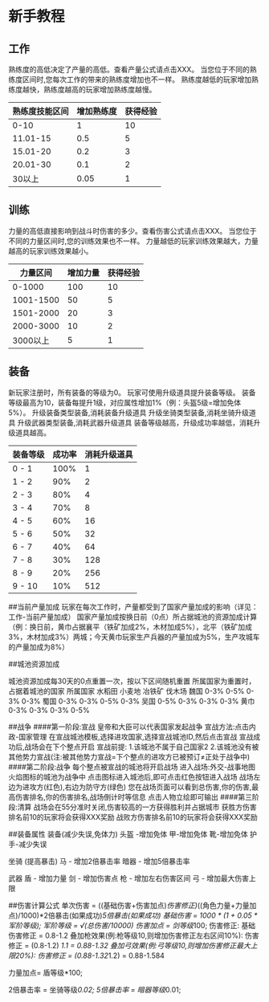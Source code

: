 # 新手教程

## 工作
熟练度的高低决定了产量的高低。查看产量公式请点击XXX。
当您位于不同的熟练度区间时,您每次工作的带来的熟练度增加也不一样。
熟练度越低的玩家增加熟练度越快，熟练度越高的玩家增加熟练度越慢。

| 熟练度技能区间       | 增加熟练度           | 获得经验  |
| ------------- |-------------| -----|
|0-10	|1|	10|
|11.01-15	|0.5|	5|
|15.01-20|	0.2|	3|
|20.01-30	|0.1	|2|
|30以上|	0.05|	1|

## 训练
力量的高低直接影响到战斗时伤害的多少。查看伤害公式请点击XXX。
当您位于不同的力量区间时,您的训练效果也不一样。
力量越低的玩家训练效果越大，力量越高的玩家训练效果越小。

| 力量区间        | 增加力量           | 获得经验  |
| ------------- |-------------| -----|
| 0-1000     |100 |10 |
|1001-1500|50	|5 |
|1501-2000|20	|3 |
|2000-3000	|10	|2 |
|3000以上|5 |1 |

## 装备
新玩家注册时，所有装备的等级为0。
玩家可使用升级道具提升装备等级。
装备等级最高为10，装备每提升1级，对应属性增加1%（例：头盔5级=增加免体5%）。
升级装备类型装备,消耗装备升级道具
升级坐骑类型装备,消耗坐骑升级道具
升级武器类型装备,消耗武器升级道具
装备等级越高，升级成功率越低，消耗升级道具越高。

| 装备等级        | 成功率           | 消耗升级道具  |
| ------------- |-------------| -----|
|0 - 1 | 100%| 1|
|1 - 2|  90% | 2|
|2 - 3  |80%|  4|
|3 - 4  |70%  |8|
|4 - 5 | 60% | 16|
|5 - 6 | 50% | 32|
|6 - 7 | 40% | 64|
|7 - 8 | 30% | 128|
|8 - 9 | 20% | 256|
|9 - 10| 10% | 512|

##当前产量加成
玩家在每次工作时，产量都受到了国家产量加成的影响（详见：工作-当前产量加成）
国家产量加成按换日前（0点）所占据城池的资源加成计算
（例：换日前，黄巾占据襄平（铁矿加成2%，木材加成5%），北平（铁矿加成3%，木材加成3%）两城；今天黄巾玩家生产兵器的产量加成为5%，生产攻城车的产量加成为8%）

##城池资源加成

城池资源加成每30天的0点重置一次，按以下区间随机重置
所属国家为重置时，占据着城池的国家
所属国家 水稻田 小麦地 冶铁矿 伐木场
魏国 0-3% 0-5% 0-3% 0-3%
蜀国 0-3% 0-3% 0-5% 0-3%
吴国 0-5% 0-3% 0-3% 0-3%
黄巾 0-3% 0-3% 0-3% 0-5%

##战争
####第一阶段:宣战
皇帝和大臣可以代表国家发起战争
宣战方法:点击内政-国家管理
在宣战城池模板,选择进攻国家,选择宣战城池ID,然后点击宣战
宣战成功后,战场会在下个整点开启
宣战前提:
1.该城池不属于自己国家2
2.该城池没有被其他势力宣战(注:被其他势力宣战=下个整点的进攻方已被预订≠正处于战争中)
####第二阶段:战争
每个整点被宣战的城池将开启战场
进入战场:外交-战事地图
火焰图标的城池为战争中
点击图标进入城池后,即可点击红色按钮进入战场
战场左边为进攻方(红色),右边为防守方(绿色)
您在战场页面可以看到总伤害,你的伤害,最高伤害排名,你的伤害排名,战场倒计时等信息
点击人物立绘即可输出
####第三阶段:清算
战场会在55分准时关闭,伤害较高的一方获得胜利并占据城市
获胜方伤害排名前10的玩家将会获得XXX奖励
战败方伤害排名前10的玩家将会获得XXX奖励

##装备属性
装备(减少失误,免体力)
头盔 -增加免体
甲-增加免体
靴-增加免体
护手-减少失误

坐骑 (提高暴击)
马 - 增加2倍暴击率
暗器 - 增加5倍暴击率

武器
盾 - 增加力量
剑 - 增加伤害点
枪 - 增加左右伤害区间
弓 - 增加最大伤害上限

##伤害计算公式
单次伤害 = ((基础伤害+伤害加点)*伤害修正)*((角色力量+力量加点)/1000)*2倍暴击(如果成功)*5倍暴击(如果成功)
基础伤害 = 1000 * (1 + 0.05 * 军阶等级);
军阶等级 = √(总伤害/10000)
伤害加点 = 剑等级*100;
伤害修正:
基础伤害修正 = 0.8-1.2
叠加枪效果(例:枪等级10,则增加伤害修正左右区间10%): 伤害修正 = (0.8-1.2) *1.1 = 0.88-1.32
叠加弓效果(例:弓等级10,则增加伤害修正最大上限20%): 伤害修正 = (0.88-1.32*1.2) = 0.88-1.584

力量加点= 盾等级*100;

2倍暴击率 = 坐骑等级*0.02;
5倍暴击率 = 暗器等级*0.01;




		

